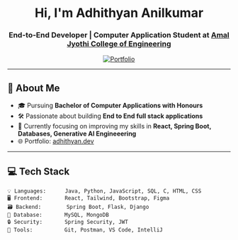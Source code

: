 <h1 align="center">Hi, I'm Adhithyan Anilkumar</h1>
<h3 align="center">End-to-End Developer | Computer Application Student at <a href="https://github.com/ajceautonomous">Amal Jyothi College of Engineering</a></h3>

<p align="center">
  <a href="https://adhithyan.dev" target="_blank">
    <img src="https://img.shields.io/badge/Portfolio-adhithyan.dev-blue?style=flat-square&logo=firefox-browser" alt="Portfolio" />
  </a>
</p>

---

## 🚀 About Me

- 🎓 Pursuing **Bachelor of Computer Applications with Honours**  
- 🛠️ Passionate about building **End to End full stack applications**  
- 🌱 Currently focusing on improving my skills in **React, Spring Boot, Databases, Generative AI Engineeering**
- 🌐 Portfolio: [adhithyan.dev](https://adhithyan.dev)

---

## 💻 Tech Stack

```plaintext
💡 Languages:      Java, Python, JavaScript, SQL, C, HTML, CSS
🖥️ Frontend:       React, Tailwind, Bootstrap, Figma
🗃️ Backend:        Spring Boot, Flask, Django
🧠 Database:       MySQL, MongoDB
🔒 Security:       Spring Security, JWT
🧰 Tools:          Git, Postman, VS Code, IntelliJ

